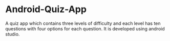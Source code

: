 # Android-Quiz-App
A quiz app which contains three levels of difficulty and each level has ten questions with four options for each question. It is developed using android studio. 
